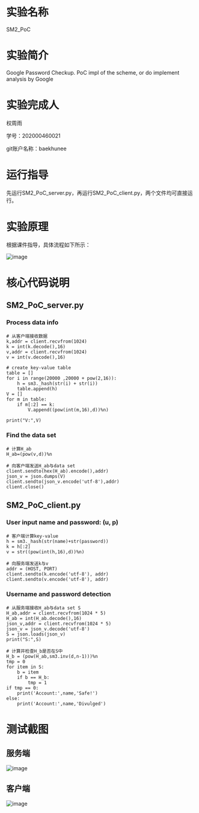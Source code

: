# 实验名称
SM2_PoC

# 实验简介
Google Password Checkup. PoC impl of the scheme, or do implement analysis by Google

# 实验完成人
权周雨 

学号：202000460021 

git账户名称：baekhunee

# 运行指导
先运行SM2_PoC_server.py，再运行SM2_PoC_client.py，两个文件均可直接运行。

# 实验原理
根据课件指导，具体流程如下所示：

![image](https://user-images.githubusercontent.com/105578152/181284188-32bf9ded-ad79-434c-a2a2-836ff61aca35.png)

# 核心代码说明
## SM2_PoC_server.py
### Process data info
```
# 从客户端接收数据
k,addr = client.recvfrom(1024)
k = int(k.decode(),16)
v,addr = client.recvfrom(1024)
v = int(v.decode(),16)

# create key-value table
table = []
for i in range(20000 ,20000 + pow(2,16)):
    h = sm3._hash(str(i) + str(i))
    table.append(h)   
V = []
for m in table:
    if m[:2] == k:
        V.append((pow(int(m,16),d))%n)

print("V:",V)
```

### Find the data set
```
# 计算H_ab
H_ab=(pow(v,d))%n

# 向客户端发送H_ab与data set
client.sendto(hex(H_ab).encode(),addr)
json_v = json.dumps(V)
client.sendto(json_v.encode('utf-8'),addr)
client.close()
```

## SM2_PoC_client.py
### User input name and password: (u, p)
```
# 客户端计算key-value
h = sm3._hash(str(name)+str(password))
k = h[:2]
v = str((pow(int(h,16),d))%n)

# 向服务端发送k与v
addr = (HOST, PORT)
client.sendto(k.encode('utf-8'), addr)
client.sendto(v.encode('utf-8'), addr)
```
### Username and password detection
```
# 从服务端接收H_ab与data set S
H_ab,addr = client.recvfrom(1024 * 5)
H_ab = int(H_ab.decode(),16)
json_v,addr = client.recvfrom(1024 * 5)
json_v = json_v.decode('utf-8')
S = json.loads(json_v)
print("S:",S)

# 计算并检查H_b是否在S中
H_b = (pow(H_ab,sm3.inv(d,n-1)))%n
tmp = 0
for item in S:
    b = item
    if b == H_b:
        tmp = 1
if tmp == 0:
    print('Account:',name,'Safe!')
else:
    print('Account:',name,'Divulged')
```
# 测试截图
## 服务端
![image](https://user-images.githubusercontent.com/105578152/181287378-7951f957-67b0-4111-a9ed-0b90ae72fe74.png)

## 客户端
![image](https://user-images.githubusercontent.com/105578152/181287349-06523efb-47fc-434f-a62e-90920c2d9292.png)

